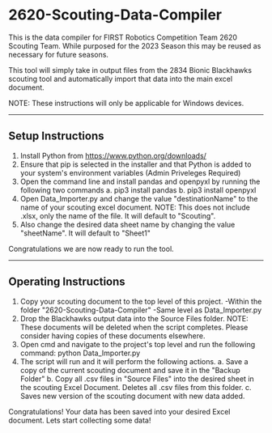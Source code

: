 # 2620-Scouting-Data-Compiler

This is the data compiler for FIRST Robotics Competition Team 2620 Scouting Team.
While purposed for the 2023 Season this may be reused as necessary for future seasons.

This tool will simply take in output files from the 2834 Bionic Blackhawks scouting tool and automatically import that data into the main excel document.

NOTE: These instructions will only be applicable for Windows devices.

-------------------------------------
Setup Instructions
-------------------------------------
1. Install Python from https://www.python.org/downloads/
2. Ensure that pip is selected in the installer and that Python is added to your system's environment variables (Admin Priveleges Required)
3. Open the command line and install pandas and openpyxl by running the following two commands
    a. pip3 install pandas
    b. pip3 install openpyxl
4. Open Data_Importer.py and change the value "destinationName" to the name of your scouting excel document.
    NOTE: This does not include .xlsx, only the name of the file. It will default to "Scouting".
5. Also change the desired data sheet name by changing the value "sheetName". It will default to "Sheet1"

Congratulations we are now ready to run the tool.

-------------------------------------
Operating Instructions
-------------------------------------
1. Copy your scouting document to the top level of this project. 
    -Within the folder "2620-Scouting-Data-Compiler"
    -Same level as Data_Importer.py
2. Drop the Blackhawks output data into the Source Files folder. 
    NOTE: These documents will be deleted when the script completes. Please consider having copies of these documents elsewhere.
3. Open cmd and navigate to the project's top level and run the following command:
    python Data_Importer.py
4. The script will run and it will perform the following actions.
    a. Save a copy of the current scouting document and save it in the "Backup Folder"
    b. Copy all .csv files in "Source Files" into the desired sheet in the scouting Excel Document. Deletes all .csv files from this folder.
    c. Saves new version of the scouting document with new data added.

Congratulations! Your data has been saved into your desired Excel document. Lets start collecting some data!